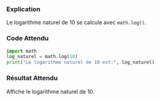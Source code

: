 ### Explication
Le logarithme naturel de 10 se calcule avec `math.log()`.

### Code Attendu
```python
import math
log_naturel = math.log(10)
print("Le logarithme naturel de 10 est:", log_naturel)
```

### Résultat Attendu
Affiche le logarithme naturel de 10.